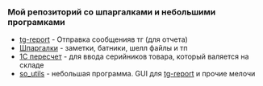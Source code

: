 
### Мой репозиторий со шпаргалками и небольшими програмками

- [tg-report](tg-report) - Отправка сообщенияв тг (для отчета)
- [Шпаргалки](CheatSheets) - заметки, батники, шелл файлы и тп
- [1C пересчет](SerialNumbers) - для ввода серийников товара, который валяется на складе
- [so_utils](so_utils) - небольшая программа. GUI для [tg-report](tg-report) и прочие мелочи
